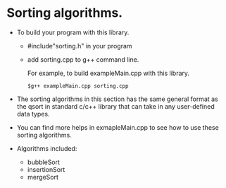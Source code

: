 # Sorting algorithms.

* To build your program with this library.
    * #include"sorting.h" in your program
    * add sorting.cpp to g++ command line.

         For example, to build exampleMain.cpp with this library.
      
          $g++ exampleMain.cpp sorting.cpp
* The sorting algorithms in this section has the same general format as the qsort in standard c/c++ library that can take in any user-defined data types.

* You can find more helps in exmapleMain.cpp to see how to use these sorting algorithms.

* Algorithms included:
    * bubbleSort
    * insertionSort
    * mergeSort
